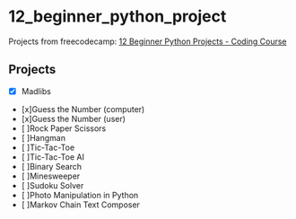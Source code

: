 # 12_beginner_python_project
Projects from freecodecamp:
[12 Beginner Python Projects - Coding Course](https://www.youtube.com/watch?v=8ext9G7xspg)

## Projects
- [x] Madlibs
- [x]Guess the Number (computer)
- [x]Guess the Number (user)
- [ ]Rock Paper Scissors
- [ ]Hangman
- [ ]Tic-Tac-Toe
- [ ]Tic-Tac-Toe AI
- [ ]Binary Search
- [ ]Minesweeper
- [ ]Sudoku Solver
- [ ]Photo Manipulation in Python
- [ ]Markov Chain Text Composer